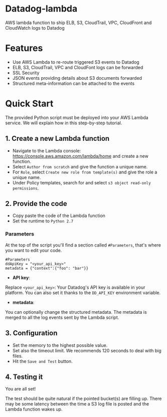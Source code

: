 # Datadog-lambda


AWS lambda function to ship ELB, S3, CloudTrail, VPC, CloudFront and CloudWatch logs to Datadog

# Features

- Use AWS Lambda to re-route triggered S3 events to Datadog
- ELB, S3, CloudTrail, VPC and CloudFont logs can be forwarded
- SSL Security
- JSON events providing details about S3 documents forwarded
- Structured meta-information can be attached to the events

# Quick Start

The provided Python script must be deployed into your AWS Lambda service. We will explain how in this step-by-step tutorial.

## 1. Create a new Lambda function

- Navigate to the Lambda console: https://console.aws.amazon.com/lambda/home and create a new function.
- Select `Author from scratch` and give the function a unique name.
- For `Role`, select `Create new role from template(s)` and give the role a unique name.
- Under Policy templates, search for and select `s3 object read-only permissions`.

## 2. Provide the code

- Copy paste the code of the Lambda function
- Set the runtime to `Python 2.7`


### Parameters

At the top of the script you'll find a section called `#Parameters`, that's where you want to edit your code.

```
#Parameters
ddApiKey = "<your_api_key>"
metadata = {"context":{"foo": "bar"}}
```

- **API key**:

Replace `<your_api_key>`: Your Datadog's API key is available in your platform.
You can also set it thanks to the `DD_API_KEY` environment variable.

- **metadata**:

You can optionally change the structured metadata. The metadata is merged to all the log events sent by the Lambda script.

## 3. Configuration

- Set the memory to the highest possible value.
- Set also the timeout limit. We recommends 120 seconds to deal with big files.
- Hit the `Save and Test` button.

## 4. Testing it

You are all set!

The test should be quite natural if the pointed bucket(s) are filling up. There may be some latency between the time a S3 log file is posted and the Lambda function wakes up.
